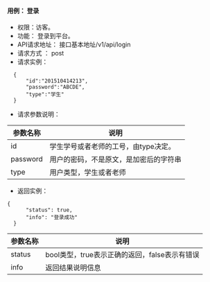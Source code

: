 #### 用例：  登录
- 权限：访客。
- 功能： 登录到平台。
- API请求地址： 接口基本地址/v1/api/login
- 请求方式 ： post
- 请求实例：

```
  {   
      "id":"201510414213",
      "password":"ABCDE",
      "type":"学生"
  }

```
- 请求参数说明：

参数名称	| 说明
---|---
id|学生学号或者老师的工号，由type决定。
password|用户的密码，不是原文，是加密后的字符串
type|用户类型，学生或者老师

- 返回实例：
```
{         
      "status": true,
      "info": "登录成功"
  }
```


参数名称 | 说明
---|---
status | bool类型，true表示正确的返回，false表示有错误
info | 返回结果说明信息


